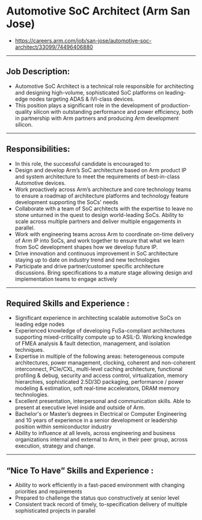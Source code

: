 # Automotive SoC Architect (Arm San Jose)
* https://careers.arm.com/job/san-jose/automotive-soc-architect/33099/74496406880

---
## Job Description:
* Automotive SoC Architect is a technical role responsible for architecting and designing high-volume, sophisticated SoC platforms on leading-edge nodes targeting ADAS & IVI-class devices.
* This position plays a significant role in the development of production-quality silicon with outstanding performance and power efficiency, both in partnership with Arm partners and producing Arm development silicon.

---
## Responsibilities:
* In this role, the successful candidate is encouraged to:
* Design and develop Arm’s SoC architecture based on Arm product IP and system architecture to meet the requirements of best-in-class Automotive devices.
* Work proactively across Arm’s architecture and core technology teams to ensure a roadmap of architecture platforms and technology feature development supporting the SoCs' needs
* Collaborate with a team of SoC architects with the expertise to leave no stone unturned in the quest to design world-leading SoCs. Ability to scale across multiple partners and deliver multiple engagements in parallel.
* Work with engineering teams across Arm to coordinate on-time delivery of Arm IP into SoCs, and work together to ensure that what we learn from SoC development shapes how we develop future IP.
* Drive innovation and continuous improvement in SoC architecture staying up to date on industry trend and new technologies
* Participate and drive partner/customer specific architecture discussions. Bring specifications to a mature stage allowing design and implementation teams to engage actively

---
## Required Skills and Experience :
* Significant experience in architecting scalable automotive SoCs on leading edge nodes
* Experienced knowledge of developing FuSa-compliant architectures supporting mixed-criticality compute up to ASIL-D. Working knowledge of FMEA analysis & fault detection, management, and isolation techniques.
* Expertise in multiple of the following areas: heterogeneous compute architectures, power management, clocking, coherent and non-coherent interconnect, PCIe/CXL, multi-level caching architecture, functional profiling & debug, security and access control, virtualization, memory hierarchies, sophisticated 2.5D/3D packaging, performance / power modeling & estimation, soft real-time accelerators, DRAM memory technologies.
* Excellent presentation, interpersonal and communication skills. Able to present at executive level inside and outside of Arm.
* Bachelor's or Master’s degrees in Electrical or Computer Engineering and 10 years of experience in a senior development or leadership position within semiconductor industry
* Ability to influence at all levels, across engineering and business organizations internal and external to Arm, in their peer group, across execution, strategy and change.

---
## “Nice To Have” Skills and Experience :
* Ability to work efficiently in a fast-paced environment with changing priorities and requirements
* Prepared to challenge the status quo constructively at senior level
* Consistent track record of timely, to-specification delivery of multiple sophisticated projects in parallel
